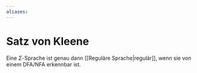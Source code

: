 ```yaml
---
aliases: 
---
```

# Satz von Kleene
Eine $\Sigma$-Sprache ist genau dann [[Reguläre Sprache|regulär]], wenn sie von einem DFA/NFA erkennbar ist.

